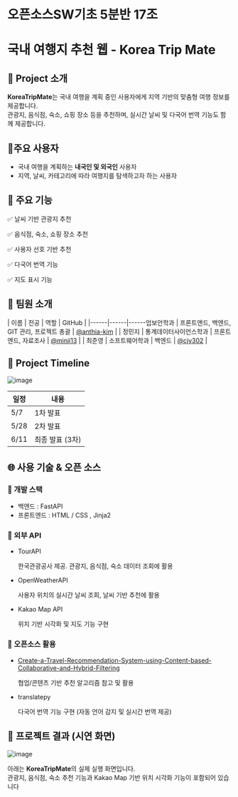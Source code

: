 # 오픈소스SW기초 5분반 17조

# 국내 여행지 추천 웹 - Korea Trip Mate

## **📝 Project 소개**

**KoreaTripMate**는 국내 여행을 계획 중인 사용자에게 지역 기반의 맞춤형 여행 정보를 제공합니다.  
관광지, 음식점, 숙소, 쇼핑 장소 등을 추천하며, 실시간 날씨 및 다국어 번역 기능도 함께 제공합니다.

## 👤주요 사용자

- 국내 여행을 계획하는 **내국인 및 외국인** 사용자
- 지역, 날씨, 카테고리에 따라 여행지를 탐색하고자 하는 사용자

## 📌 주요 기능


✅ 날씨 기반 관광지 추천

✅ 음식점, 숙소, 쇼핑 장소 추천

✅ 사용자 선호 기반 추천

✅ 다국어 번역 기능 

✅ 지도 표시 기능 


## 👥 팀원 소개

| 이름 | 전공 | 역할 | GitHub |
|------|------|------업보안학과 | 프론트엔드, 백엔드, GIT 관리, 프로젝트 총괄 | [@anthia-kim](https://github.com/anthia-kim) |
| 정민지 | 통계데이터사이언스학과 | 프론트엔드, 자료조사 | [@minji13](https://github.com/minji13) |
| 최준영 | 소프트웨어학과 | 백엔드 | [@cjy302](https://github.com/cjy302) |


## **📆 Project Timeline**

![image](https://github.com/user-attachments/assets/1181c230-ed4b-43dd-ba6e-6f5fecb16614)



| 일정 | 내용 |
|------|------|
| 5/7  | 1차 발표 |
| 5/28 | 2차 발표 |
| 6/11 | 최종 발표 (3차) |
  
## 🌐 사용 기술 & 오픈 소스

### 🔧 개발 스택
- 백엔드 : FastAPI
- 프론트엔드 : HTML / CSS , Jinja2
  
### 📡 외부 API
   - TourAPI
  
      한국관광공사 제공. 관광지, 음식점, 숙소 데이터 조회에 활용
     
  - OpenWeatherAPI
  
    사용자 위치의 실시간 날씨 조회, 날씨 기반 추천에 활용
    
  - Kakao Map API
     
     위치 기반 시각화 및 지도 기능 구현

### 📂 오픈소스 활용
  -  [Create-a-Travel-Recommendation-System-using-Content-based-Collaborative-and-Hybrid-Filtering](https://github.com/tiennho2608/Create-a-Travel-Recommendation-System-using-Content-based-Collaborative-and-Hybrid-Filtering)
    
      협업/콘텐츠 기반 추천 알고리즘 참고 및 활용
     
  -  translatepy

      다국어 번역 기능 구현 (자동 언어 감지 및 실시간 번역 제공)
     

     
## 📸 프로젝트 결과 (시연 화면)

![image](https://github.com/user-attachments/assets/56fffd18-60cf-4800-ba0f-f8d43559c22b)

아래는 **KoreaTripMate**의 실제 실행 화면입니다.  
관광지, 음식점, 숙소 추천 기능과 Kakao Map 기반 위치 시각화 기능이 포함되어 있습니다
  
  
